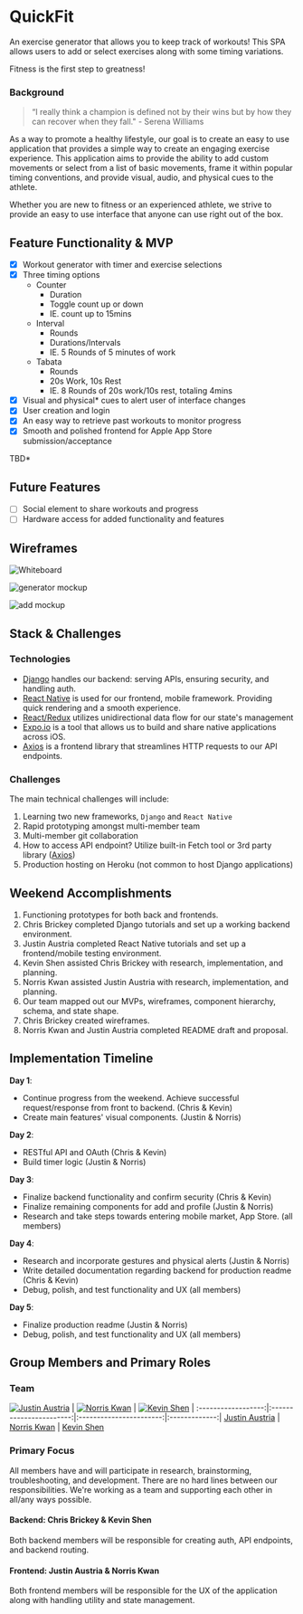 # QuickFit

An exercise generator that allows you to keep track of workouts! This SPA allows users to add or select exercises along with some timing variations.

Fitness is the first step to greatness!

### Background

> “I really think a champion is defined not by their wins but by how they can recover when they fall." - Serena Williams

As a way to promote a healthy lifestyle, our goal is to create an easy to use application that provides a simple way to create an engaging exercise experience. This application aims to provide the ability to add custom movements or select from a list of basic movements, frame it within popular timing conventions, and provide visual, audio, and physical cues to the athlete.

Whether you are new to fitness or an experienced athlete, we strive to provide an easy to use interface that anyone can use right out of the box.

## Feature Functionality & MVP

- [x] Workout generator with timer and exercise selections
- [x] Three timing options
  * Counter
    - Duration
    - Toggle count up or down
    - IE. count up to 15mins
  * Interval
    - Rounds
    - Durations/Intervals
    - IE. 5 Rounds of 5 minutes of work
  * Tabata
    - Rounds
    - 20s Work, 10s Rest
    - IE. 8 Rounds of 20s work/10s rest, totaling 4mins
- [x] Visual and physical* cues to alert user of interface changes
- [x] User creation and login
- [x] An easy way to retrieve past workouts to monitor progress
- [x] Smooth and polished frontend for Apple App Store submission/acceptance

TBD*

## Future Features

- [ ] Social element to share workouts and progress
- [ ] Hardware access for added functionality and features

## Wireframes

![Whiteboard](/docs/images/FullSizeRender.jpg)

![generator mockup](/docs/images/2-Generator.png)

![add mockup](/docs/images/4-AddExercise.png)

## Stack & Challenges

### Technologies
- [Django](https://www.djangoproject.com/) handles our backend: serving APIs, ensuring security, and handling auth.
- [React Native](https://facebook.github.io/react-native/) is used for our frontend, mobile framework. Providing quick rendering and a smooth experience.
- [React/Redux](https://github.com/reactjs/react-redux) utilizes unidirectional data flow for our state's management
- [Expo.io](https://expo.io) is a tool that allows us to build and share native applications across iOS.
- [Axios](https://github.com/mzabriskie/axios) is a frontend library that streamlines HTTP requests to our API endpoints.

### Challenges

The main technical challenges will include:

1. Learning two new frameworks, `Django` and `React Native`
2. Rapid prototyping amongst multi-member team
3. Multi-member git collaboration
4. How to access API endpoint? Utilize built-in Fetch tool or 3rd party library ([Axios](https://github.com/mzabriskie/axios))
5. Production hosting on Heroku (not common to host Django applications)

## Weekend Accomplishments
1. Functioning prototypes for both back and frontends.
2. Chris Brickey completed Django tutorials and set up a working backend environment.
3. Justin Austria completed React Native tutorials and set up a frontend/mobile testing environment.
4. Kevin Shen assisted Chris Brickey with research, implementation, and planning.
5. Norris Kwan assisted Justin Austria with research, implementation, and planning.
6. Our team mapped out our MVPs, wireframes, component hierarchy, schema, and state shape.
7. Chris Brickey created wireframes.
8. Norris Kwan and Justin Austria completed README draft and proposal.


## Implementation Timeline

**Day 1**:

- Continue progress from the weekend. Achieve successful request/response from front to backend. (Chris & Kevin)
- Create main features' visual components. (Justin & Norris)

**Day 2**:

- RESTful API and OAuth (Chris & Kevin)
- Build timer logic (Justin & Norris)

**Day 3**:

- Finalize backend functionality and confirm security (Chris & Kevin)
- Finalize remaining components for add and profile (Justin & Norris)
- Research and take steps towards entering mobile market, App Store. (all members)

**Day 4**:

- Research and incorporate gestures and physical alerts (Justin & Norris)
- Write detailed documentation regarding backend for production readme (Chris & Kevin)
- Debug, polish, and test functionality and UX (all members)

**Day 5**:

- Finalize production readme (Justin & Norris)
- Debug, polish, and test functionality and UX (all members)

## Group Members and Primary Roles

### Team
[![Justin Austria][pic_ja]][git_ja] | [![Norris Kwan][pic_nk]][git_nk] | [![Kevin Shen][pic_ks]][git_ks] |
:------------------:|:-----------------------:|:-----------------------:|:-------------:|
[Justin Austria][git_ja] | [Norris Kwan][git_nk] | [Kevin Shen][git_ks]

[git_ja]: https://github.com/Tulen
[git_cb]: https://github.com/chrisbrickey
[git_nk]: https://github.com/nrrs
[git_ks]: https://github.com/kevinshenyang07
[pic_ja]: https://avatars1.githubusercontent.com/u/11968940?v=4&s=200
[pic_cb]: https://avatars1.githubusercontent.com/u/7623023?v=4&s=200
[pic_nk]: https://avatars1.githubusercontent.com/u/425246?v=4&s=200
[pic_ks]: https://avatars1.githubusercontent.com/u/10000295?v=4&s=200

### Primary Focus

All members have and will participate in research, brainstorming, troubleshooting, and development. There are no hard lines between our responsibilities. We're working as a team and supporting each other in all/any ways possible.

#### **Backend:** Chris Brickey & Kevin Shen
Both backend members will be responsible for creating auth, API endpoints, and backend routing.

#### **Frontend:** Justin Austria & Norris Kwan
Both frontend members will be responsible for the UX of the application along with handling utility and state management.
